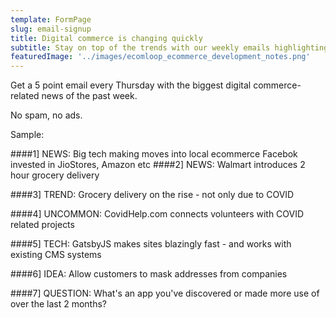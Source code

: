 ```yaml
---
template: FormPage
slug: email-signup
title: Digital commerce is changing quickly
subtitle: Stay on top of the trends with our weekly emails highlighting the best links & news of the week.  
featuredImage: '../images/ecomloop_ecommerce_development_notes.png'
---
```

Get a 5 point email every Thursday with the biggest digital commerce-related news of the past week.

No spam, no ads.


Sample:


####1] NEWS: Big tech making moves into local ecommerce
Facebok invested in JioStores, Amazon etc
####2] NEWS: Walmart introduces 2 hour grocery delivery

####3] TREND: Grocery delivery on the rise - not only due to COVID

####4] UNCOMMON: CovidHelp.com connects volunteers with COVID related projects

####5] TECH: GatsbyJS makes sites blazingly fast - and works with existing CMS systems

####6] IDEA: Allow customers to mask addresses from companies

####7] QUESTION: What's an app you've discovered or made more use of over the last 2 months?
